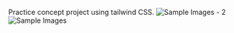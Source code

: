 
Practice concept project using tailwind CSS.
![Sample Images - 2](https://user-images.githubusercontent.com/83215038/198841429-710cad5a-80f2-4453-a7bc-e5eb3625d587.png)
![Sample Images](https://user-images.githubusercontent.com/83215038/198841427-bfb7fb5a-3d3d-485a-aafe-d9cc15d6576c.jpg)




